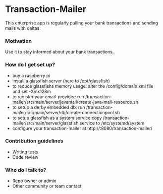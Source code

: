 # Transaction-Mailer #

This enterprise app is regularly pulling your bank transactions and sending mails with deltas.

### Motivation ###

Use it to stay informed about your bank transactions.

### How do I get set up? ###

* buy a raspberry pi
* install a glassfish server (here to /opt/glassfish)
* to reduce glassfishs memory usage: alter the /config/domain.xml file and set <jvm-options>-Xmx128m</jvm-options>
* to register your email-provider: run /transaction-mailer/src/main/server/javamail/create-java-mail-resource.sh
* to setup a derby embedded db: run /transaction-mailer/src/main/server/db/create-connectionpool.sh
* to setup glassfish as a system service copy /transaction-mailer/src/main/server/glassfish.service to /etc/systemd/system
* configure your transaction-mailer at http://<raspberrypihost>:8080/transaction-mailer/


### Contribution guidelines ###

* Writing tests
* Code review

### Who do I talk to? ###

* Repo owner or admin
* Other community or team contact